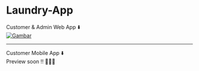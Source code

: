 # Laundry-App
Customer & Admin Web App ⬇️ <br/>
[![Gambar](https://i9.ytimg.com/vi/WJ-0Tec1ibo/mq3.jpg?sqp=COyo6JkG&rs=AOn4CLCEUiycryMj2ZuruV6R8nEwPuVHeA)](https://youtu.be/WJ-0Tec1ibo)
<hr/>
Customer Mobile App ⬇️ <br/>
Preview soon !! 🙏🏼🙏
<br/>
